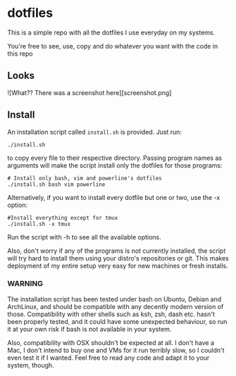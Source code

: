 # dotfiles

This is a simple repo with all the dotfiles I use everyday on my systems.

You're free to see, use, copy and do whatever you want with the code in this repo

## Looks
![What?? There was a screenshot here][screenshot.png]

## Install
An installation script called `install.sh` is provided. Just run:
```
./install.sh
```
to copy every file to their respective directory. Passing program names as arguments will make the script install only the dotfiles for those programs:
```
# Install only bash, vim and powerline's dotfiles
./install.sh bash vim powerline
```
Alternatively, if you want to install every dotfile but one or two, use the -x option:
```
#Install everything except for tmux
./install.sh -x tmux
```
Run the script with -h to see all the available options.

Also, don't worry if any of the programs is not currently installed, the script will try hard to install them using your distro's repositories or git. This makes deployment of my entire setup very easy for new machines or fresh installs.

### WARNING
The installation script has been tested under bash on Ubuntu, Debian and ArchLinux,  and should be compatible with any decently modern version of those. Compatibility with other shells such as ksh, zsh, dash etc. hasn't been properly tested, and it could have some unexpected behaviour, so run it at your own risk if bash is not available in your system.

Also, compatibility with OSX shouldn't be expected at all. I don't have a Mac, I don't intend to buy one and VMs for it run terribly slow, so I couldn't even test it if I wanted. Feel free to read any code and adapt it to your system, though.
